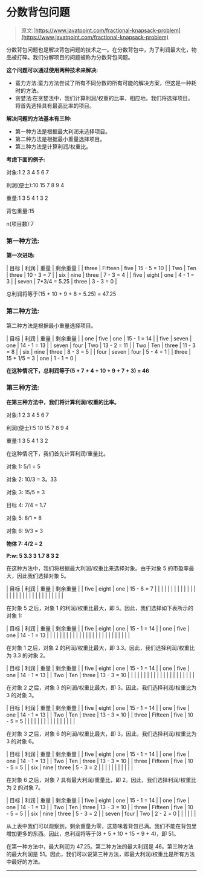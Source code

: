 # 分数背包问题

> 原文:[https://www.javatpoint.com/fractional-knapsack-problem](https://www.javatpoint.com/fractional-knapsack-problem)

分数背包问题也是解决背包问题的技术之一。在分数背包中，为了利润最大化，物品被打碎。我们分解项目的问题被称为分数背包问题。

**这个问题可以通过使用两种技术来解决:**

*   蛮力方法:蛮力方法尝试了所有不同分数的所有可能的解决方案，但这是一种耗时的方法。
*   贪婪法:在贪婪法中，我们计算利润/权重的比率，相应地，我们将选择项目。将首先选择具有最高比率的项目。

**解决问题的方法基本有三种:**

*   第一种方法是根据最大利润来选择项目。
*   第二种方法是根据最小重量选择项目。
*   第三种方法是计算利润/权重比。

**考虑下面的例子:**

对象:1 2 3 4 5 6 7

利润(便士):10 15 7 8 9 4

重量:1 3 5 4 1 3 2

背包重量:15

n(项目数):7

### 第一种方法:

**第一次进场:**

| 目标 | 利润 | 重量 | 剩余重量 |
| three | Fifteen | five | 15 - 5 = 10 |
| Two | Ten | three | 10 - 3 = 7 |
| six | nine | three | 7 - 3 = 4 |
| five | eight | one | 4 - 1 = 3 |
| seven | 7*3/4 = 5.25 | three | 3 - 3 = 0 |

总利润将等于(15 + 10 + 9 + 8 + 5.25) = 47.25

### 第二种方法:

第二种方法是根据最小重量选择项目。

| 目标 | 利润 | 重量 | 剩余重量 |
| one | five | one | 15 - 1 = 14 |
| five | seven | one | 14 - 1 = 13 |
| seven | four | Two | 13 - 2 = 11 |
| Two | Ten | three | 11 - 3 = 8 |
| six | nine | three | 8 - 3 = 5 |
| four | seven | four | 5 - 4 = 1 |
| three | 15 * 1/5 = 3 | one | 1 - 1 = 0 |

**在这种情况下，总利润等于(5 + 7 + 4 + 10 + 9 + 7 + 3) = 46**

### 第三种方法:

**在第三种方法中，我们将计算利润/权重的比率。**

对象:1 2 3 4 5 6 7

利润(便士):5 10 15 7 8 9 4

重量:1 3 5 4 1 3 2

在这种情况下，我们首先计算利润/重量比。

对象 1: 5/1 = 5

对象 2: 10/3 = 3。33

对象 3: 15/5 = 3

目标 4: 7/4 = 1.7

对象 5: 8/1 = 8

对象 6: 9/3 = 3

**物体 7: 4/2 = 2**

**P:w: 5 3.3 3 1.7 8 3 2**

在这种方法中，我们将根据最大利润/权重比来选择对象。由于对象 5 的市盈率最大，因此我们选择对象 5。

| 目标 | 利润 | 重量 | 剩余重量 |
| five | eight | one | 15 - 8 = 7 |
|  |  |  |  |
|  |  |  |  |
|  |  |  |  |
|  |  |  |  |
|  |  |  |  |
|  |  |  |  |

在对象 5 之后，对象 1 的利润/权重比最大，即 5。因此，我们选择如下表所示的对象 1:

| 目标 | 利润 | 重量 | 剩余重量 |
| five | eight | one | 15 - 1 = 14 |
| one | five | one | 14 - 1 = 13 |
|  |  |  |  |
|  |  |  |  |
|  |  |  |  |
|  |  |  |  |
|  |  |  |  |

在对象 1 之后，对象 2 的利润/权重比最大，即 3.3。因此，我们选择利润/权重比为 3.3 的对象 2。

| 目标 | 利润 | 重量 | 剩余重量 |
| five | eight | one | 15 - 1 = 14 |
| one | five | one | 14 - 1 = 13 |
| Two | Ten | three | 13 - 3 = 10 |
|  |  |  |  |
|  |  |  |  |
|  |  |  |  |
|  |  |  |  |

在对象 2 之后，对象 3 的利润/权重比最大，即 3。因此，我们选择利润/权重比为 3 的对象 3。

| 目标 | 利润 | 重量 | 剩余重量 |
| five | eight | one | 15 - 1 = 14 |
| one | five | one | 14 - 1 = 13 |
| Two | Ten | three | 13 - 3 = 10 |
| three | Fifteen | five | 10 - 5 = 5 |
|  |  |  |  |
|  |  |  |  |
|  |  |  |  |

在对象 3 之后，对象 6 的利润/权重比最大，即 3。因此，我们选择利润/权重比为 3 的对象 6。

| 目标 | 利润 | 重量 | 剩余重量 |
| five | eight | one | 15 - 1 = 14 |
| one | five | one | 14 - 1 = 13 |
| Two | Ten | three | 13 - 3 = 10 |
| three | Fifteen | five | 10 - 5 = 5 |
| six | nine | three | 5 - 3 = 2 |
|  |  |  |  |
|  |  |  |  |

在对象 6 之后，对象 7 具有最大利润/重量比，即 2。因此，我们选择利润/权重比为 2 的对象 7。

| 目标 | 利润 | 重量 | 剩余重量 |
| five | eight | one | 15 - 1 = 14 |
| one | five | one | 14 - 1 = 13 |
| Two | Ten | three | 13 - 3 = 10 |
| three | Fifteen | five | 10 - 5 = 5 |
| six | nine | three | 5 - 3 = 2 |
| seven | four | Two | 2 - 2 = 0 |
|  |  |  |  |

从上表中我们可以观察到，剩余重量为零，这意味着背包已满。我们不能在背包里增加更多的东西。因此，总利润将等于(8 + 5 + 10 + 15 + 9 + 4)，即 51。

在第一种方法中，最大利润为 47.25。第二种方法的最大利润是 46。第三种方法的最大利润是 51。因此，我们可以说第三种方法，即最大利润/权重比是所有方法中最好的方法。

* * *